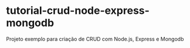 # tutorial-crud-node-express-mongodb
Projeto exemplo para criação de CRUD com Node.js, Express e Mongodb
